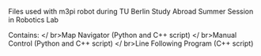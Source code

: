 Files used with m3pi robot during TU Berlin Study Abroad Summer Session in Robotics Lab

Contains:
</ br>Map Navigator (Python and C++ script)
</ br>Manual Control (Python and C++ script)
</ br>Line Following Program (C++ script)
